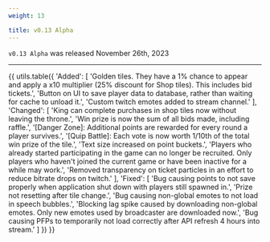 ```yaml
---
weight: 13

title: v0.13 Alpha
---
```


`v0.13 Alpha` was released November 26th, 2023

----

{{ utils.table({
    'Added': [
        'Golden tiles. They have a 1% chance to appear and apply a x10 multiplier (25% discount for Shop tiles). This includes bid tickets.',
        'Button on UI to save player data to database, rather than waiting for cache to unload it.',
        'Custom twitch emotes added to stream channel.'
    ],
    'Changed': [
        'King can complete purchases in shop tiles now without leaving the throne.',
        'Win prize is now the sum of all bids made, including raffle.',
        '[Danger Zone]: Additional points are rewarded for every round a player survives.',
        '[Quip Battle]: Each vote is now worth 1/10th of the total win prize of the tile.',
        'Text size increased on point buckets.',
        'Players who already started participating in the game can no longer be recruited. Only players who haven\'t joined the current game or have been inactive for a while may work.',
        'Removed transparency on ticket particles in an effort to reduce bitrate drops on twitch.'
    ],
    'Fixed': [
        'Bug causing points to not save properly when application shut down with players still spawned in.',
        'Prize not resetting after tile change.',
        'Bug causing non-global emotes to not load in speech bubbles.',
        'Blocking lag spike caused by downloading non-global emotes. Only new emotes used by broadcaster are downloaded now.',
        'Bug causing PFPs to temporarily not load correctly after API refresh 4 hours into stream.'
    ]
}) }}